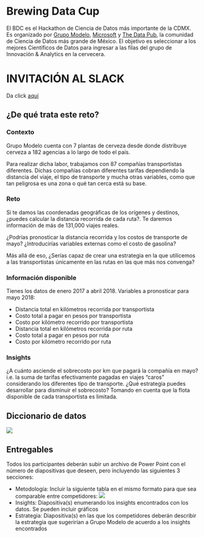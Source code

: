# Brewing Data Cup
El BDC es el Hackathon de Ciencia de Datos más importante de la CDMX. Es organizado por [Grupo Modelo](https://en.wikipedia.org/wiki/Grupo_Modelo), [Microsoft](https://www.microsoft.com) y [The Data Pub](https://facebook.com/thedatapub), la comunidad de Ciencia de Datos más grande de México. El objetivo es seleccionar a los mejores Científicos de Datos para ingresar a las filas del grupo de Innovación & Analytics en la cervecera.

# INVITACIÓN AL SLACK
Da click [aquí](https://join.slack.com/t/thedatapub/shared_invite/enQtMzc0NTAyNzU1ODU5LTA3MTA4OGRlNGY4ZDljNzRiYmVhZmM3YzU0MTZlODY0ZTk2ZGY5ODVmZTU1Y2FiMWJmYzI4MjFlOGFlZDQ1Nzc)

## ¿De qué trata este reto?
### Contexto
Grupo Modelo cuenta con 7 plantas de cerveza desde donde distribuye cerveza a 182 agencias a lo largo de todo el país. 

Para realizar dicha labor, trabajamos con 87 compañías transportistas diferentes. Dichas compañías cobran diferentes tarifas dependiendo la distancia del viaje, el tipo de transporte y mucha otras variables, como que tan peligrosa es una zona o qué tan cerca está su base.

### Reto

Si te damos las coordenadas geográficas de los orígenes y destinos, ¿puedes calcular la distancia recorrida de cada ruta?. Te daremos información de más de 131,000 viajes reales.

¿Podrías pronosticar la distancia recorrida y los costos de transporte de mayo? ¿Introducirías variables externas como el costo de gasolina?

Más allá de eso, ¿Serías capaz de crear una estrategia en la que utilicemos a las transportistas únicamente en las rutas en las que más nos convenga?

### Información disponible 
Tienes los datos de enero 2017 a abril 2018. Variables a pronosticar para mayo 2018:

- Distancia total en kilómetros recorrida por transportista
- Costo total a pagar en pesos por transportista 
- Costo por kilómetro recorrido por transportista 
- Distancia total en kilómetros recorrida por ruta 
- Costo total a pagar en pesos por ruta 
- Costo por kilómetro recorrido por ruta 

### Insights

¿A cuánto asciende el sobrecosto por km que pagará la compañía en mayo? i.e. la suma de tarifas efectivamente pagadas en viajes “caros” considerando los diferentes tipo de transporte. 
¿Qué estrategia puedes desarrollar para disminuir el sobrecosto? Tomando en cuenta que la flota disponible de cada transportista es limitada.

## Diccionario de datos
![](https://i.imgur.com/1tdv5Sh.png)

## Entregables
Todos los participantes deberán subir un archivo de Power Point con el número de diapositivas que deseen, pero incluyendo las siguientes 3 secciones:

- Metodología: Incluir la siguiente tabla en el mismo formato para que sea comparable entre competidores:
![](https://i.imgur.com/YYna45O.png)
- Insights: Diapositiva(s) enumerando los insights encontrados con los datos. Se pueden incluir gráficos
- Estrategia: Diapositiva(s) en las que los competidores deberán describir la estrategia que sugerirían a Grupo Modelo de acuerdo a los insights encontrados

